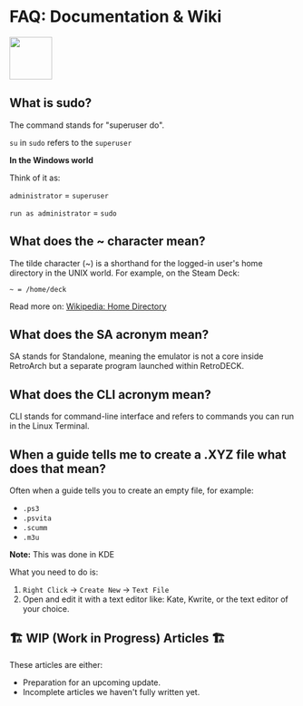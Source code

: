 # FAQ: Documentation & Wiki

<img src="../../wiki_icons/retrodeck/icon-rd.svg" width="75">

## What is sudo?

The command stands for "superuser do".

`su` in `sudo` refers to the `superuser` 

**In the Windows world**

Think of it as:

`administrator` = `superuser`

`run as administrator` = `sudo`

## What does the ~ character mean?

The tilde character (~) is a shorthand for the logged-in user's home directory in the UNIX world. For example, on the Steam Deck:

`~ = /home/deck`

Read more on: [Wikipedia: Home Directory](https://en.wikipedia.org/wiki/Home_directory)

## What does the SA acronym mean?

SA stands for Standalone, meaning the emulator is not a core inside RetroArch but a separate program launched within RetroDECK.

## What does the CLI acronym mean?

CLI stands for command-line interface and refers to commands you can run in the Linux Terminal.

## When a guide tells me to create a .XYZ file what does that mean?

Often when a guide tells you to create an empty file, for example:

- `.ps3`
- `.psvita`
- `.scumm`
- `.m3u`

**Note:** This was done in KDE

What you need to do is:

1. `Right Click` -> `Create New` -> `Text File`
2. Open and edit it with a text editor like: Kate, Kwrite, or the text editor of your choice.

## 🏗️ WIP (Work in Progress) Articles 🏗️

These articles are either:

- Preparation for an upcoming update.
- Incomplete articles we haven't fully written yet.
